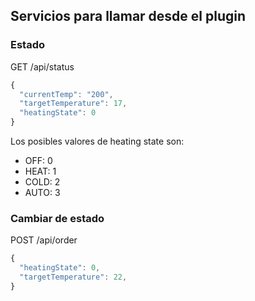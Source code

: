## Servicios para llamar desde el plugin

### Estado

GET /api/status
``` javascript
{
  "currentTemp": "200",
  "targetTemperature": 17,
  "heatingState": 0
}
```

Los posibles valores de heating state son:
*  OFF: 0
*  HEAT: 1
*  COLD: 2
*  AUTO: 3

### Cambiar de estado

POST /api/order
``` javascript
{
  "heatingState": 0,
  "targetTemperature": 22,
}
```
